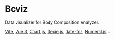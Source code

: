 # Bcviz

Data visualizer for Body Composition Analyzer.

[Vite](https://vitejs.dev), [Vue 3](https://v3.vuejs.org),
[Chart.js](https://www.chartjs.org), [Dexie.js](https://dexie.org),
[date-fns](https://date-fns.org/), [Numeral.js](http://numeraljs.com)...
